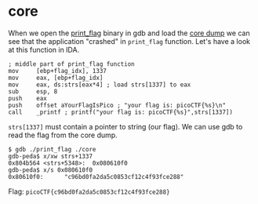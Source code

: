 # core

When we open the [print_flag](print_flag) binary in gdb and load the [core dump](core) we can see that the application "crashed" in `print_flag` function. Let's have a look at this function in IDA.

```
; middle part of print_flag function
mov     [ebp+flag_idx], 1337
mov     eax, [ebp+flag_idx]
mov     eax, ds:strs[eax*4] ; load strs[1337] to eax
sub     esp, 8
push    eax
push    offset aYourFlagIsPico ; "your flag is: picoCTF{%s}\n"
call    _printf ; printf("your flag is: picoCTF{%s}",strs[1337])
```

`strs[1337]` must contain a pointer to string (our flag). We can use gdb to read the flag from the core dump.

```
$ gdb ./print_flag ./core
gdb-peda$ x/xw strs+1337
0x804b564 <strs+5348>:  0x080610f0
gdb-peda$ x/s 0x080610f0
0x80610f0:      "c96bd0fa2da5c0853cf12c4f93fce288"
```

Flag: `picoCTF{c96bd0fa2da5c0853cf12c4f93fce288}`